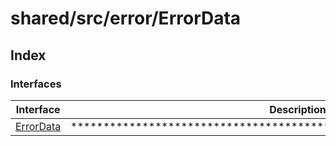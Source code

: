 # shared/src/error/ErrorData

## Index

### Interfaces

| Interface | Description |
| ------ | ------ |
| [ErrorData](interfaces/error-data/index.md) | ********************************************************************** |

